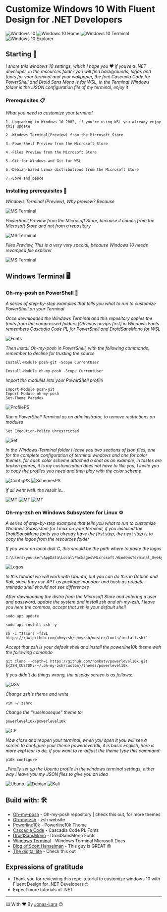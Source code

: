 # Customize Windows 10 With Fluent Design for .NET Developers

<img src=/Captures/01.png alt="Windows 10"/>
<img src=/Captures/02.png alt="Windows 10 Home"/>
<img src=/Captures/03.png alt="Windows 10 Terminal"/>
<img src=/Captures/04.png alt="Windows 10 Explorer"/>

## Starting 🚀

_I share this windows 10 settings, which I hope you ❤️ if you´re a .NET developer, in the resources folder you will find backgrounds, logos and fonts for your terminal and your wallpaper, the font Cascadia Code for PowerShell and
Droid Sans Mono is for WSL, in the Terminal Windows folder is the .JSON configuration file of my terminal, enjoy it_


### Prerequisites 📋

_What you need to customize your terminal_

```
1.-Upgrading to Windows 10 20H2, if you're using WSL you already enjoy this update

2.-Windows Terminal(Preview) from the Microsoft Store

3.-PowerShell Preview from the Microsoft Store

4.-Files Preview from the Microsoft Store

5.-Git for Windows and Git for WSL

6.-Debian-based Linux distributions from the Microsoft Store

7.-Love and peace

```

### Installing prerequisites 🔧

_Windows Terminal (Preview), Why preview? Because_

<img src=/Captures/Terminal.png alt="MS Terminal"/>

_PowerShell Preview from the Microsoft Store, because it comes from the Microsoft Store and not from a repository_

<img src=/Captures/PowerShell.png alt="MS Terminal"/>

_Files Preview, This is a very very special, because Windows 10 needs revamped file explorer_

<img src=/Captures/Files.png alt="MS Terminal"/>


## Windows Terminal 🖥

### Oh-my-posh on PowerShell 🔧

_A series of step-by-step examples that tells you what to run to customize PowerShell on your Terminal_

_Once downloaded the Windows Terminal and this repository copies the fonts from the compressed folders (Obvious unzips first) in Windows Fonts remembers Cascadia Code PL for PowerShell and DroidSansMono for WSL_

<img src=/Captures/Fonts.png alt="Fonts"/>

_Then install Oh-my-posh in PowerShell, with the following commands; remember to decline for trusting the source_

```
Install-Module posh-git -Scope CurrentUser
```
```
Install-Module oh-my-posh -Scope CurrentUser
```

_Import the modules into your PowerShell profile_

```
Import-Module posh-git
Import-Module oh-my-posh
Set-Theme Paradox
```
<img src=/Captures/PROFILES$.png alt="ProfilePS"/>

_Run a PowerShell Terminal as an administrator, to remove restrictions on modules_

```
Set Execution-Policy Unrestricted
```

<img src=/Captures/Set.png alt="Set"/>

_In the Windows-Terminal folder I leave you two sections of json files, one for the complete configuration of terminal windows and one for color themes, for each color scheme attached a shot as an example, in tastes are broken genres, it is my customization does not have to like you, I invite you to copy the profiles you need and then play with the color scheme_

<img src=/Captures/ConfPS.png alt="ConfigPS"/>

<img src=/Captures/esquemasPS.png alt="SchemesPS"/>

_If all went well, the result is..._ 

<img src=/Captures/windowsPS.png alt="MT"/>
<img src=/Captures/windowsCMD.png alt="MT"/>
<img src=/Captures/windowsAzure.png alt="MT"/>

### Oh-my-zsh en Windows Subsystem for Linux ⚙️

_A series of step-by-step examples that tells you what to run to customize Windows Subsystem for Linux on your terminal, if you installed the DroidSansMono fonts you already have the first step, the next step is to copy the logos from the resources folder_

_If you work on local disk C, this should be the path where to paste the logos_

```
C:\Users\youuser\AppData\Local\Packages\Microsoft.WindowsTerminal_8wekyb3d8bbwe\RoamingState
```

<img src=/Capturas/Copialogos.png alt="Logos"/>

_In this tutorial we will work with Ubuntu, but you can do this in Debian and Kali, since they use APT as package manager and bash as predete rminada shell should not see differences_

_After downloading the distro from the Microsoft Store and entering a user and password, update the system and install zsh and oh-my-zsh, I leave you here the commas, accept that zsh is your default shell_

```
sudo apt update
```
```
sudo apt install zsh -y
```
```
sh -c "$(curl -fsSL https://raw.github.com/ohmyzsh/ohmyzsh/master/tools/install.sh)"
```

_Accept that zsh is your default shell and install the powerline10k theme with the following comando_


```
git clone --depth=1 https://github.com/romkatv/powerlevel10k.git ${ZSH_CUSTOM:-~/.oh-my-zsh/custom}/themes/powerlevel10k
```


_If you didn't do things wrong, the display screen is as follows:_

<img src=/Capturas/quesiverga.png alt="QSV"/>

_Change zsh's theme and write_

```
vim ~/.zshrc
```

_Change the "ruselnoseque" theme to:_

```
powerlevel10k/powerlevel10k
```

<img src=/Capturas/changepower.png alt="CP"/>

_Now close and reopen your terminal, when you open it you will see a screen to configure your theme powerlevel10k, it is basic English, here is more expl icar to do, if you want to re-adjust the theme type this command:_

```
p10k configure
```

__Finally set up the Ubuntu profile in the windows terminal settings, either way I leave you my JSON files to give you an idea_ 

<img src=/Capturas/4.png alt="Ubuntu"/>
<img src=/Capturas/5.png alt="Debian"/>
<img src=/Capturas/6.png alt="Kali"/>


## Build with: 🛠️

* [Oh-my-posh](https://github.com/JanDeDobbeleer/oh-my-posh) - Oh-my-posh repository | check this out, for more themes
* [Oh-my-zsh](https://ohmyz.sh/) - zsh website 
* [Powerline10k](https://github.com/romkatv/powerlevel10k) - Powerline10k Theme
* [Cascadia Code](https://www.hanselman.com/) - Cascadia Code PL Fonts
* [DroidSansMono](https://www.nerdfonts.com/) - DroidSansMono Fonts
* [Windows Terminal](https://docs.microsoft.com/en-us/windows/terminal/) - Windows Terminal Microsoft Docs
* [Blog of Scott Hanselman](https://www.hanselman.com/) - This guy is GREAT 😵
* [The digital life](https://www.the-digital-life.com/en/) - Check this out


## Expressions of gratitude

* Thank you for reviewing this repo-tutorial to customize windows 10 with Fluent Design for .NET Developers 🤓
* Expect more tutorials of .NET

---
⌨️ With ❤️ By [Jonas-Lara](https://github.com/Jonas-Lara) 😊
